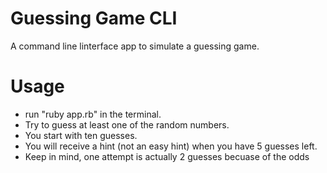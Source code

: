 # Guessing Game CLI

A command line linterface app to simulate a guessing game.

# Usage

- run "ruby app.rb" in the terminal. 
- Try to guess at least one of the random numbers. 
- You start with ten guesses.
- You will receive a hint (not an easy hint) when you have 5 guesses left.
- Keep in mind, one attempt is actually 2 guesses becuase of the odds
